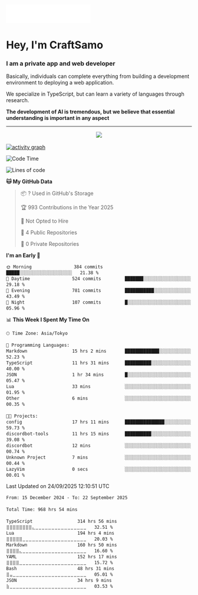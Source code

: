 <img src="images/header.svg"></img>

# Hey, I'm CraftSamo

### I am a private app and web developer

Basically, individuals can complete everything from building a development
environment to deploying a web application.

We specialize in TypeScript, but can learn a variety of languages through
research.

**The development of AI is tremendous, but we believe that essential
understanding is important in any aspect**

---

<p align="center">
  <img alig src="https://github-profile-trophy.vercel.app/?username=craftsamo&theme=onedark&column=-1" />
</p>

[![activity graph](https://github-readme-activity-graph.vercel.app/graph?username=craftsamo&theme=github-dark-dimmed&custom_title=Guilyx%20Activity%20Graph&hide_border=true)](https://github.com/ashutosh00710/github-readme-activity-graph)

<!--START_SECTION:waka-->
![Code Time](http://img.shields.io/badge/Code%20Time-968%20hrs%2054%20mins-blue)

![Lines of code](https://img.shields.io/badge/From%20Hello%20World%20I%27ve%20Written-578.0%20thousand%20lines%20of%20code-blue)

**🐱 My GitHub Data** 

> 📦 ? Used in GitHub's Storage 
 > 
> 🏆 993 Contributions in the Year 2025
 > 
> 🚫 Not Opted to Hire
 > 
> 📜 4 Public Repositories 
 > 
> 🔑 0 Private Repositories 
 > 
**I'm an Early 🐤** 

```text
🌞 Morning                384 commits         █████░░░░░░░░░░░░░░░░░░░░   21.38 % 
🌆 Daytime                524 commits         ███████░░░░░░░░░░░░░░░░░░   29.18 % 
🌃 Evening                781 commits         ███████████░░░░░░░░░░░░░░   43.49 % 
🌙 Night                  107 commits         █░░░░░░░░░░░░░░░░░░░░░░░░   05.96 % 
```


📊 **This Week I Spent My Time On** 

```text
🕑︎ Time Zone: Asia/Tokyo

💬 Programming Languages: 
Markdown                 15 hrs 2 mins       █████████████░░░░░░░░░░░░   52.23 % 
TypeScript               11 hrs 31 mins      ██████████░░░░░░░░░░░░░░░   40.00 % 
JSON                     1 hr 34 mins        █░░░░░░░░░░░░░░░░░░░░░░░░   05.47 % 
Lua                      33 mins             ░░░░░░░░░░░░░░░░░░░░░░░░░   01.95 % 
Other                    6 mins              ░░░░░░░░░░░░░░░░░░░░░░░░░   00.35 % 

🐱‍💻 Projects: 
config                   17 hrs 11 mins      ███████████████░░░░░░░░░░   59.73 % 
discordbot-tools         11 hrs 15 mins      ██████████░░░░░░░░░░░░░░░   39.08 % 
discordbot               12 mins             ░░░░░░░░░░░░░░░░░░░░░░░░░   00.74 % 
Unknown Project          7 mins              ░░░░░░░░░░░░░░░░░░░░░░░░░   00.44 % 
LazyVim                  0 secs              ░░░░░░░░░░░░░░░░░░░░░░░░░   00.01 % 
```


 Last Updated on 24/09/2025 12:10:51 UTC
<!--END_SECTION:waka-->

<!--START_SECTION:waka-simple-->

```text
From: 15 December 2024 - To: 22 September 2025

Total Time: 968 hrs 54 mins

TypeScript                 314 hrs 56 mins ⣿⣿⣿⣿⣿⣿⣿⣿⣄⣀⣀⣀⣀⣀⣀⣀⣀⣀⣀⣀⣀⣀⣀⣀⣀   32.51 %
Lua                        194 hrs 4 mins  ⣿⣿⣿⣿⣿⣀⣀⣀⣀⣀⣀⣀⣀⣀⣀⣀⣀⣀⣀⣀⣀⣀⣀⣀⣀   20.03 %
Markdown                   160 hrs 50 mins ⣿⣿⣿⣿⣄⣀⣀⣀⣀⣀⣀⣀⣀⣀⣀⣀⣀⣀⣀⣀⣀⣀⣀⣀⣀   16.60 %
YAML                       152 hrs 17 mins ⣿⣿⣿⣿⣀⣀⣀⣀⣀⣀⣀⣀⣀⣀⣀⣀⣀⣀⣀⣀⣀⣀⣀⣀⣀   15.72 %
Bash                       48 hrs 31 mins  ⣿⣤⣀⣀⣀⣀⣀⣀⣀⣀⣀⣀⣀⣀⣀⣀⣀⣀⣀⣀⣀⣀⣀⣀⣀   05.01 %
JSON                       34 hrs 9 mins   ⣷⣀⣀⣀⣀⣀⣀⣀⣀⣀⣀⣀⣀⣀⣀⣀⣀⣀⣀⣀⣀⣀⣀⣀⣀   03.53 %
```

<!--END_SECTION:waka-simple-->
